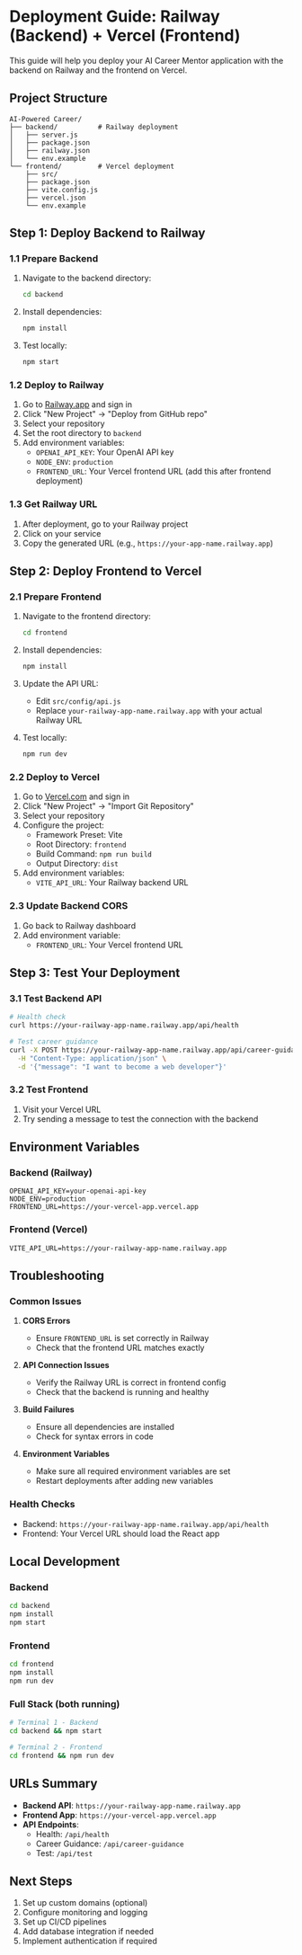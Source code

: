 # Deployment Guide: Railway (Backend) + Vercel (Frontend)

This guide will help you deploy your AI Career Mentor application with the backend on Railway and the frontend on Vercel.

## Project Structure

```
AI-Powered Career/
├── backend/          # Railway deployment
│   ├── server.js
│   ├── package.json
│   ├── railway.json
│   └── env.example
└── frontend/         # Vercel deployment
    ├── src/
    ├── package.json
    ├── vite.config.js
    ├── vercel.json
    └── env.example
```

## Step 1: Deploy Backend to Railway

### 1.1 Prepare Backend
1. Navigate to the backend directory:
   ```bash
   cd backend
   ```

2. Install dependencies:
   ```bash
   npm install
   ```

3. Test locally:
   ```bash
   npm start
   ```

### 1.2 Deploy to Railway
1. Go to [Railway.app](https://railway.app) and sign in
2. Click "New Project" → "Deploy from GitHub repo"
3. Select your repository
4. Set the root directory to `backend`
5. Add environment variables:
   - `OPENAI_API_KEY`: Your OpenAI API key
   - `NODE_ENV`: `production`
   - `FRONTEND_URL`: Your Vercel frontend URL (add this after frontend deployment)

### 1.3 Get Railway URL
1. After deployment, go to your Railway project
2. Click on your service
3. Copy the generated URL (e.g., `https://your-app-name.railway.app`)

## Step 2: Deploy Frontend to Vercel

### 2.1 Prepare Frontend
1. Navigate to the frontend directory:
   ```bash
   cd frontend
   ```

2. Install dependencies:
   ```bash
   npm install
   ```

3. Update the API URL:
   - Edit `src/config/api.js`
   - Replace `your-railway-app-name.railway.app` with your actual Railway URL

4. Test locally:
   ```bash
   npm run dev
   ```

### 2.2 Deploy to Vercel
1. Go to [Vercel.com](https://vercel.com) and sign in
2. Click "New Project" → "Import Git Repository"
3. Select your repository
4. Configure the project:
   - Framework Preset: Vite
   - Root Directory: `frontend`
   - Build Command: `npm run build`
   - Output Directory: `dist`
5. Add environment variables:
   - `VITE_API_URL`: Your Railway backend URL

### 2.3 Update Backend CORS
1. Go back to Railway dashboard
2. Add environment variable:
   - `FRONTEND_URL`: Your Vercel frontend URL

## Step 3: Test Your Deployment

### 3.1 Test Backend API
```bash
# Health check
curl https://your-railway-app-name.railway.app/api/health

# Test career guidance
curl -X POST https://your-railway-app-name.railway.app/api/career-guidance \
  -H "Content-Type: application/json" \
  -d '{"message": "I want to become a web developer"}'
```

### 3.2 Test Frontend
1. Visit your Vercel URL
2. Try sending a message to test the connection with the backend

## Environment Variables

### Backend (Railway)
```env
OPENAI_API_KEY=your-openai-api-key
NODE_ENV=production
FRONTEND_URL=https://your-vercel-app.vercel.app
```

### Frontend (Vercel)
```env
VITE_API_URL=https://your-railway-app-name.railway.app
```

## Troubleshooting

### Common Issues

1. **CORS Errors**
   - Ensure `FRONTEND_URL` is set correctly in Railway
   - Check that the frontend URL matches exactly

2. **API Connection Issues**
   - Verify the Railway URL is correct in frontend config
   - Check that the backend is running and healthy

3. **Build Failures**
   - Ensure all dependencies are installed
   - Check for syntax errors in code

4. **Environment Variables**
   - Make sure all required environment variables are set
   - Restart deployments after adding new variables

### Health Checks
- Backend: `https://your-railway-app-name.railway.app/api/health`
- Frontend: Your Vercel URL should load the React app

## Local Development

### Backend
```bash
cd backend
npm install
npm start
```

### Frontend
```bash
cd frontend
npm install
npm run dev
```

### Full Stack (both running)
```bash
# Terminal 1 - Backend
cd backend && npm start

# Terminal 2 - Frontend
cd frontend && npm run dev
```

## URLs Summary

- **Backend API**: `https://your-railway-app-name.railway.app`
- **Frontend App**: `https://your-vercel-app.vercel.app`
- **API Endpoints**:
  - Health: `/api/health`
  - Career Guidance: `/api/career-guidance`
  - Test: `/api/test`

## Next Steps

1. Set up custom domains (optional)
2. Configure monitoring and logging
3. Set up CI/CD pipelines
4. Add database integration if needed
5. Implement authentication if required 